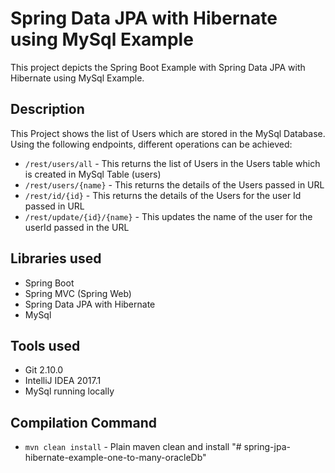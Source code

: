 # Spring Data JPA with Hibernate using MySql Example
This project depicts the Spring Boot Example with Spring Data JPA with Hibernate using MySql Example.

## Description
This Project shows the list of Users which are stored in the MySql Database. Using the following endpoints, different operations can be achieved:
- `/rest/users/all` - This returns the list of Users in the Users table which is created in MySql Table (users)
- `/rest/users/{name}` - This returns the details of the Users passed in URL
- `/rest/id/{id}` - This returns the details of the Users for the user Id passed in URL
- `/rest/update/{id}/{name}` - This updates the name of the user for the userId passed in the URL

## Libraries used
- Spring Boot
- Spring MVC (Spring Web)
- Spring Data JPA with Hibernate
- MySql

## Tools used
- Git 2.10.0
- IntelliJ IDEA 2017.1
- MySql running locally

## Compilation Command
- `mvn clean install` - Plain maven clean and install
"# spring-jpa-hibernate-example-one-to-many-oracleDb" 
